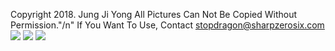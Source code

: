 Copyright 2018. Jung Ji Yong All Pictures Can Not Be Copied Without Permission."/n"
If You Want To Use, Contact stopdragon@sharpzerosix.com
<img src="https://raw.githubusercontent.com/idiot-brothers/18th-APPJAM-design/master/Preview/Preview.jpg">
<img src="https://raw.githubusercontent.com/idiot-brothers/18th-APPJAM-design/master/Preview/pre1.jpg">
<img src="https://raw.githubusercontent.com/idiot-brothers/18th-APPJAM-design/master/Preview/pre2.jpg">
